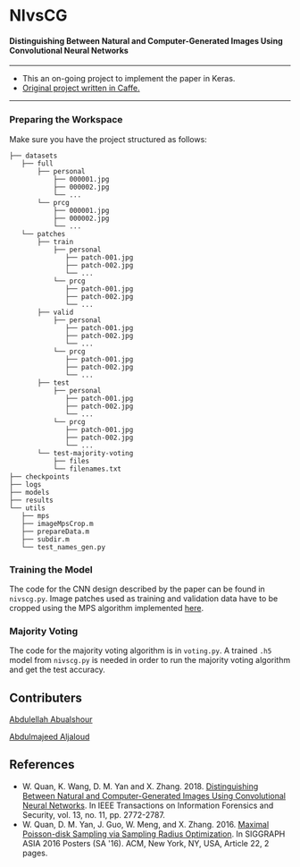 # NIvsCG
#### Distinguishing Between Natural and Computer-Generated Images Using Convolutional Neural Networks

----------------------------------------

- This an on-going project to implement the paper in Keras.
- [Original project written in Caffe.](https://github.com/weizequan/NIvsCG)

----------------------------------------
### Preparing the Workspace
Make sure you have the project structured as follows:
```
├── datasets
   ├── full
       ├── personal
           ├── 000001.jpg 
           ├── 000002.jpg
           └── ...
       └── prcg
           ├── 000001.jpg 
           ├── 000002.jpg
           └── ...
   └── patches
       ├── train
           ├── personal
              ├── patch-001.jpg 
              ├── patch-002.jpg
              └── ...
           └── prcg
              ├── patch-001.jpg 
              ├── patch-002.jpg
              └── ...
       ├── valid
           ├── personal
              ├── patch-001.jpg 
              ├── patch-002.jpg
              └── ...
           └── prcg
              ├── patch-001.jpg 
              ├── patch-002.jpg
              └── ...
       ├── test
           ├── personal
              ├── patch-001.jpg 
              ├── patch-002.jpg
              └── ...
           └── prcg
              ├── patch-001.jpg 
              ├── patch-002.jpg
              └── ...
       └── test-majority-voting
           ├── files
           └── filenames.txt
├── checkpoints
├── logs
├── models
├── results
└── utils
   ├── mps
   ├── imageMpsCrop.m
   ├── prepareData.m
   ├── subdir.m
   └── test_names_gen.py
```

### Training the Model
The code for the CNN design described by the paper can be found in `nivscg.py`. Image patches used as training and validation data have to be cropped using the MPS algorithm implemented [here](https://github.com/weizequan/NIvsCG/tree/master/utils).

### Majority Voting
The code for the majority voting algorithm is in `voting.py`. A trained `.h5` model from `nivscg.py` is needed in order to run the majority voting algorithm and get the test accuracy.

## Contributers
[Abdulellah Abualshour](https://github.com/deruhat)

[Abdulmajeed Aljaloud](https://github.com/Rinzu)

## References
- W. Quan, K. Wang, D. M. Yan and X. Zhang. 2018. [Distinguishing Between Natural and Computer-Generated Images Using Convolutional Neural Networks](https://github.com/weizequan/NIvsCG). In IEEE Transactions on Information Forensics and Security, vol. 13, no. 11, pp. 2772-2787.
- W. Quan, D. M. Yan, J. Guo, W. Meng, and X. Zhang. 2016. [Maximal Poisson-disk Sampling via Sampling Radius Optimization](https://github.com/weizequan/NIvsCG/tree/master/utils). In SIGGRAPH ASIA 2016 Posters (SA '16). ACM, New York, NY, USA, Article 22, 2 pages.
